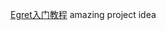 [Egret入门教程](https://github.com/NeoGuo/html5-documents/blob/master/egret/README.md)
amazing project idea
